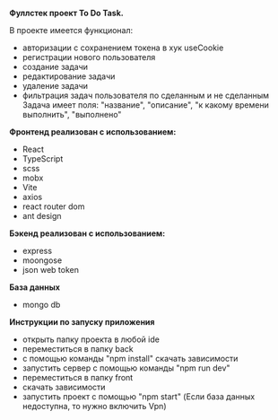 **Фуллстек проект To Do Task.**

В проекте имеется функционал:
- авторизации с сохранением токена в хук useCookie
- регистрации нового пользователя
- создание задачи 
- редактирование задачи
- удаление задачи
- фильтрация задач пользователя по сделанным и не сделанным
Задача имеет поля: "название", "описание", "к какому времени выполнить", "выполнено"

**Фронтенд реализован с использованием:**
- React
- TypeScript
- scss
- mobx
- Vite
- axios 
- react router dom
- ant design

**Бэкенд реализован с использованием:**
- express
- moongose
- json web token

**База данных**
- mongo db

**Инструкции по запуску приложения**
- открыть папку проекта в любой ide
- переместиться в папку back 
- с помощью команды "npm install" скачать зависимости
- запустить сервер с помощью команды "npm run dev"
- переместиться в папку front
- скачать зависимости
- запустить проект с помощью "npm start"
(Если база данных недоступна, то нужно включить Vpn)
